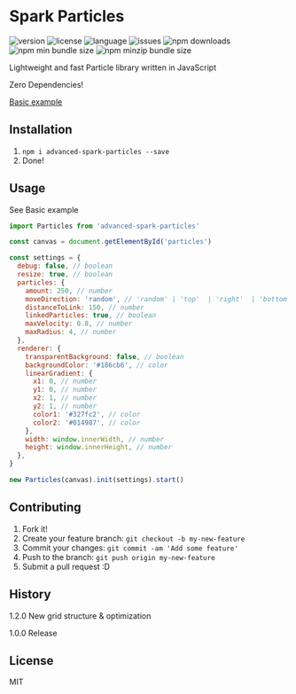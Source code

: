 # Spark Particles

![version](https://img.shields.io/npm/v/advanced-spark-particles?style=for-the-badge)
![license](https://img.shields.io/npm/l/advanced-spark-particles?style=for-the-badge)
![language](https://img.shields.io/github/languages/top/gelltorn/particles?style=for-the-badge)
![issues](https://img.shields.io/github/issues/gelltorn/particles?style=for-the-badge)
![npm downloads](https://img.shields.io/npm/dt/advanced-spark-particles?style=for-the-badge)
![npm min bundle size](https://img.shields.io/bundlephobia/min/advanced-spark-particles?style=for-the-badge)
![npm minzip bundle size](https://img.shields.io/bundlephobia/minzip/advanced-spark-particles?style=for-the-badge)

Lightweight and fast Particle library written in JavaScript

Zero Dependencies!

[Basic example](https://gelltorn.github.io/particles/examples/basic/)

## Installation

1. `npm i advanced-spark-particles --save`
2. Done!

## Usage

See Basic example

```javascript
import Particles from 'advanced-spark-particles'

const canvas = document.getElementById('particles')

const settings = {
  debug: false, // boolean
  resize: true, // boolean
  particles: {
    amount: 250, // number
    moveDirection: 'random', // 'random' | 'top'  | 'right'  | 'bottom'  | 'left'
    distanceToLink: 150, // number
    linkedParticles: true, // boolean
    maxVelocity: 0.8, // number
    maxRadius: 4, // number
  },
  renderer: {
    transparentBackground: false, // boolean
    backgroundColor: '#186cb6', // color
    linearGradient: {
      x1: 0, // number
      y1: 0, // number
      x2: 1, // number
      y2: 1, // number
      color1: '#327fc2', // color
      color2: '#014987', // color
    },
    width: window.innerWidth, // number
    height: window.innerHeight, // number
  },
}

new Particles(canvas).init(settings).start()
```

## Contributing

1. Fork it!
2. Create your feature branch: `git checkout -b my-new-feature`
3. Commit your changes: `git commit -am 'Add some feature'`
4. Push to the branch: `git push origin my-new-feature`
5. Submit a pull request :D

## History

1.2.0 New grid structure & optimization

1.0.0 Release

## License

MIT
